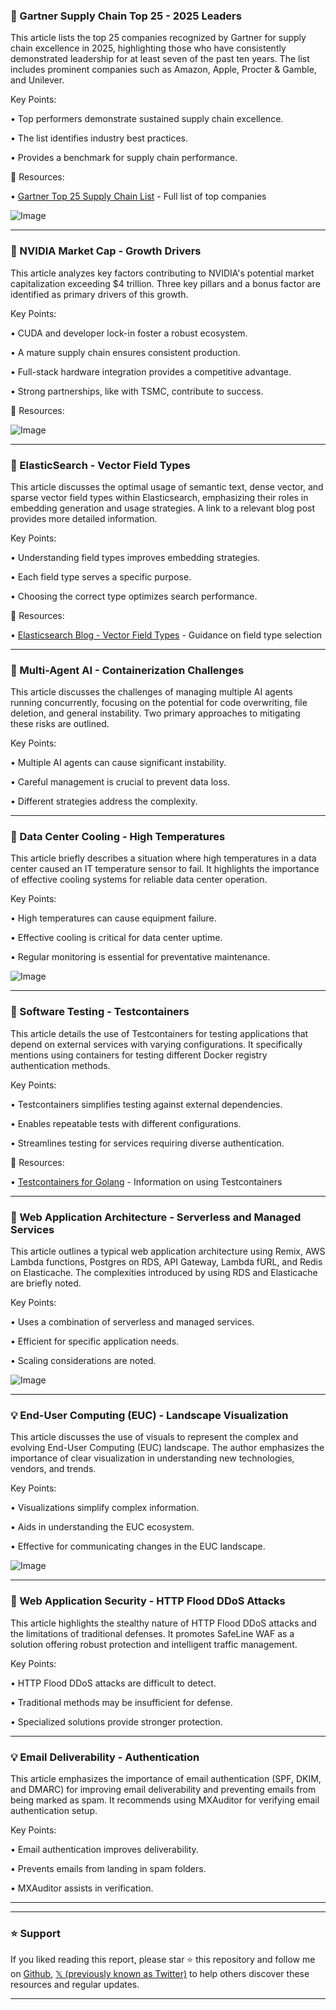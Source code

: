 ### 🤖 Gartner Supply Chain Top 25 - 2025 Leaders

This article lists the top 25 companies recognized by Gartner for supply chain excellence in 2025, highlighting those who have consistently demonstrated leadership for at least seven of the past ten years.  The list includes prominent companies such as Amazon, Apple, Procter & Gamble, and Unilever.

Key Points:

•  Top performers demonstrate sustained supply chain excellence.

•  The list identifies industry best practices.


•  Provides a benchmark for supply chain performance.


🔗 Resources:

• [Gartner Top 25 Supply Chain List](https://gtnr.it/44r1OZe) -  Full list of top companies

![Image](https://pbs.twimg.com/media/GusedUkWIAALzLu?format=jpg&name=small)


---
### 🚀 NVIDIA Market Cap - Growth Drivers

This article analyzes key factors contributing to NVIDIA's potential market capitalization exceeding $4 trillion.  Three key pillars and a bonus factor are identified as primary drivers of this growth.

Key Points:

• CUDA and developer lock-in foster a robust ecosystem.

• A mature supply chain ensures consistent production.

• Full-stack hardware integration provides a competitive advantage.


•  Strong partnerships, like with TSMC, contribute to success.


🔗 Resources:

![Image](https://pbs.twimg.com/media/Gunn_kna4AEKUAf?format=jpg&name=small)


---
### 🤖 ElasticSearch - Vector Field Types

This article discusses the optimal usage of semantic text, dense vector, and sparse vector field types within Elasticsearch, emphasizing their roles in embedding generation and usage strategies.  A link to a relevant blog post provides more detailed information.


Key Points:

• Understanding field types improves embedding strategies.

•  Each field type serves a specific purpose.

•  Choosing the correct type optimizes search performance.


🔗 Resources:

• [Elasticsearch Blog - Vector Field Types](https://go.es.io/4elBhkC) - Guidance on field type selection

---
### 🤖 Multi-Agent AI - Containerization Challenges

This article discusses the challenges of managing multiple AI agents running concurrently, focusing on the potential for code overwriting, file deletion, and general instability.  Two primary approaches to mitigating these risks are outlined.

Key Points:

• Multiple AI agents can cause significant instability.

•  Careful management is crucial to prevent data loss.


•  Different strategies address the complexity.


---
### 🤖 Data Center Cooling - High Temperatures

This article briefly describes a situation where high temperatures in a data center caused an IT temperature sensor to fail.  It highlights the importance of effective cooling systems for reliable data center operation.


Key Points:

• High temperatures can cause equipment failure.

•  Effective cooling is critical for data center uptime.


•  Regular monitoring is essential for preventative maintenance.


![Image](https://pbs.twimg.com/media/GurbUqfWcAArSfO?format=jpg&name=small)

---
### 🚀 Software Testing - Testcontainers

This article details the use of Testcontainers for testing applications that depend on external services with varying configurations.  It specifically mentions using containers for testing different Docker registry authentication methods.

Key Points:

• Testcontainers simplifies testing against external dependencies.

•  Enables repeatable tests with different configurations.

•  Streamlines testing for services requiring diverse authentication.



🔗 Resources:

• [Testcontainers for Golang](https://golang.testcontainers.org) -  Information on using Testcontainers


---
### 🤖 Web Application Architecture - Serverless and Managed Services

This article outlines a typical web application architecture using Remix, AWS Lambda functions, Postgres on RDS, API Gateway, Lambda fURL, and Redis on Elasticache.  The complexities introduced by using RDS and Elasticache are briefly noted.


Key Points:

•  Uses a combination of serverless and managed services.

•  Efficient for specific application needs.

•  Scaling considerations are noted.


![Image](https://pbs.twimg.com/media/GuruoiDawAAwGR4?format=jpg&name=small)

---
### 💡 End-User Computing (EUC) - Landscape Visualization

This article discusses the use of visuals to represent the complex and evolving End-User Computing (EUC) landscape.  The author emphasizes the importance of clear visualization in understanding new technologies, vendors, and trends.


Key Points:

• Visualizations simplify complex information.

• Aids in understanding the EUC ecosystem.

•  Effective for communicating changes in the EUC landscape.


![Image](https://pbs.twimg.com/media/GurXCRRXwAAXEcf?format=jpg&name=small)

---
### 🤖 Web Application Security - HTTP Flood DDoS Attacks

This article highlights the stealthy nature of HTTP Flood DDoS attacks and the limitations of traditional defenses.  It promotes SafeLine WAF as a solution offering robust protection and intelligent traffic management.

Key Points:

• HTTP Flood DDoS attacks are difficult to detect.

• Traditional methods may be insufficient for defense.

•  Specialized solutions provide stronger protection.



---
### 💡 Email Deliverability - Authentication

This article emphasizes the importance of email authentication (SPF, DKIM, and DMARC) for improving email deliverability and preventing emails from being marked as spam.  It recommends using MXAuditor for verifying email authentication setup.

Key Points:

• Email authentication improves deliverability.

• Prevents emails from landing in spam folders.

• MXAuditor assists in verification.


---


---

### ⭐️ Support

If you liked reading this report, please star ⭐️ this repository and follow me on [Github](https://github.com/Drix10), [𝕏 (previously known as Twitter)](https://x.com/DRIX_10_) to help others discover these resources and regular updates.

---